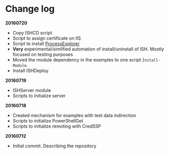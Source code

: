 # Change log

**20160720**

- Copy ISHCD script
- Script to assign certificate on IIS
- Script to install [ProcessExplorer](https://technet.microsoft.com/en-us/sysinternals/processexplorer.aspx)
- **Very** experimental/simlified automation of install/uninstall of ISH. Mostly focused on testing purposes
- Moved the module dependency in the examples to one script `Install-Module`.
- Install ISHDeploy

**20160719**

- ISHServer module
- Scripts to initialize server

**20160718**

- Created mechanism for examples with test data indirection
- Scripts to initialize PowerShellGet
- Scripts to initialize remoting with CredSSP

**20160712**

- Initial commit. Describing the repository
